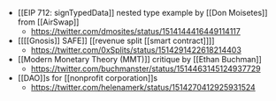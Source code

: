 - [[EIP 712: signTypedData]] nested type example by [[Don Moisetes]] from [[AirSwap]]
    - https://twitter.com/dmosites/status/1514144416449114117
- [[[[Gnosis]] SAFE]] [[revenue split [[smart contract]]]]
    - https://twitter.com/0xSplits/status/1514291422618214403
- [[Modern Monetary Theory (MMT)]] critique by [[Ethan Buchman]]
    - https://twitter.com/buchmanster/status/1514463145124937729
- [[DAO]]s for [[nonprofit corporation]]s
    - https://twitter.com/helenamerk/status/1514270412925931524
